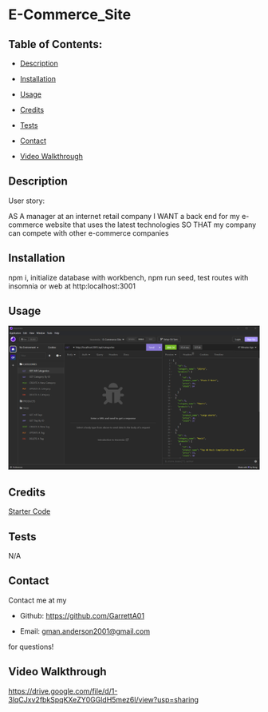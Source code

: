 # E-Commerce_Site

## Table of Contents:

- [Description](#description)

- [Installation](#installation)

- [Usage](#usage)

- [Credits](#credits)

- [Tests](#tests)

- [Contact](#contact)

- [Video Walkthrough](#video-walkthrough)

## Description

User story:

AS A manager at an internet retail company
I WANT a back end for my e-commerce website that uses the latest technologies
SO THAT my company can compete with other e-commerce companies

## Installation

npm i, initialize database with workbench, npm run seed, test routes with insomnia or web at http:localhost:3001

## Usage

![Screenshot](./Images/Screenshot%202023-01-21%20152303.png)

## Credits

[Starter Code](https://github.com/coding-boot-camp/fantastic-umbrella)

## Tests

N/A

## Contact

Contact me at my

- Github: https://github.com/GarrettA01

- Email: gman.anderson2001@gmail.com

for questions!

## Video Walkthrough

https://drive.google.com/file/d/1-3lqCJxv2fbkSpqKXeZY0GGldH5mez6l/view?usp=sharing
